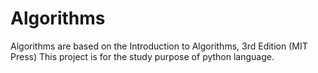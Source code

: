 # Algorithms
Algorithms are based on the Introduction to Algorithms, 3rd Edition (MIT Press)
This project is for the study purpose of python language.

